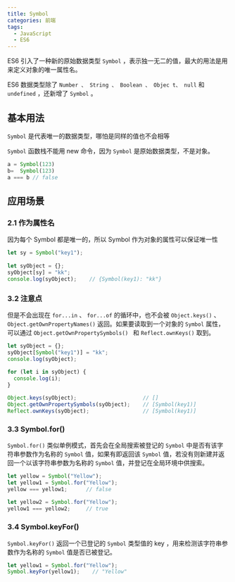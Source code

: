 ```yaml
---
title: Symbol
categories: 前端
tags:
  - JavaScript
  - ES6
---
```


ES6 引入了一种新的原始数据类型 `Symbol` ，表示独一无二的值，最大的用法是用来定义对象的唯一属性名。

ES6 数据类型除了 `Number 、 String 、 Boolean 、 Objec t、 null` 和 `undefined` ，还新增了 `Symbol` 。

## 基本用法

`Symbol` 是代表唯一的数据类型，哪怕是同样的值也不会相等

`Symbol` 函数栈不能用 new 命令，因为 `Symbol` 是原始数据类型，不是对象。

```js
a = Symbol(123)
b=  Symbol(123)
a === b // false
```

## 应用场景

### 2.1 作为属性名

因为每个 Symbol 都是唯一的，所以 Symbol 作为对象的属性可以保证唯一性

```js
let sy = Symbol("key1");
 
let syObject = {};
syObject[sy] = "kk";
console.log(syObject);    // {Symbol(key1): "kk"}
```

### 3.2 注意点

但是不会出现在 `for...in` 、 `for...of` 的循环中，也不会被 `Object.keys()` 、 `Object.getOwnPropertyNames()` 返回。如果要读取到一个对象的 `Symbol` 属性，可以通过 `Object.getOwnPropertySymbols() ` 和 `Reflect.ownKeys()` 取到。

```js
let syObject = {};
syObject[Symbol("key1")] = "kk";
console.log(syObject);
 
for (let i in syObject) {
  console.log(i);
}  

Object.keys(syObject);                     // []
Object.getOwnPropertySymbols(syObject);    // [Symbol(key1)]
Reflect.ownKeys(syObject);                 // [Symbol(key1)]
```

### 3.3 Symbol.for()

`Symbol.for()` 类似单例模式，首先会在全局搜索被登记的 `Symbol` 中是否有该字符串参数作为名称的 `Symbol` 值，如果有即返回该 `Symbol` 值，若没有则新建并返回一个以该字符串参数为名称的 `Symbol` 值，并登记在全局环境中供搜索。

```js
let yellow = Symbol("Yellow");
let yellow1 = Symbol.for("Yellow");
yellow === yellow1;      // false
 
let yellow2 = Symbol.for("Yellow");
yellow1 === yellow2;     // true
```

### 3.4 Symbol.keyFor()

`Symbol.keyFor()` 返回一个已登记的 `Symbol` 类型值的 key ，用来检测该字符串参数作为名称的 `Symbol` 值是否已被登记。

```js
let yellow1 = Symbol.for("Yellow");
Symbol.keyFor(yellow1);    // "Yellow"
```